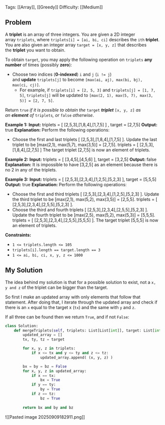 Tags: [[Array]], [[Greedy]]
Difficulty: [[Medium]]
## Problem
A **triplet** is an array of three integers. You are given a 2D integer array `triplets`, where `triplets[i] = [ai, bi, ci]` describes the `ith` **triplet**. You are also given an integer array `target = [x, y, z]` that describes the **triplet** you want to obtain.

To obtain `target`, you may apply the following operation on `triplets` **any number** of times (possibly **zero**):

- Choose two indices (**0-indexed**) `i` and `j` (`i != j`) and **update** `triplets[j]` to become `[max(ai, aj), max(bi, bj), max(ci, cj)]`.
    - For example, if `triplets[i] = [2, 5, 3]` and `triplets[j] = [1, 7, 5]`, `triplets[j]` will be updated to `[max(2, 1), max(5, 7), max(3, 5)] = [2, 7, 5]`.

Return `true` _if it is possible to obtain the_ `target` _**triplet**_ `[x, y, z]` _as an **element** of_ `triplets`_, or_ `false` _otherwise_.

**Example 1:**
**Input:** triplets = [ [2,5,3],[1,8,4],[1,7,5] ] , target = [2,7,5]
**Output:** true
**Explanation:** Perform the following operations:
- Choose the first and last triplets [ [2,5,3],[1,8,4],[1,7,5] ]. Update the last triplet to be [max(2,1), max(5,7), max(3,5)] = [2,7,5]. triplets = [ [2,5,3],[1,8,4],[2,7,5] ]
The target triplet [2,7,5] is now an element of triplets.

**Example 2:**
**Input:** triplets = [ [3,4,5],[4,5,6] ], target = [3,2,5]
**Output:** false
**Explanation:** It is impossible to have [3,2,5] as an element because there is no 2 in any of the triplets.

**Example 3:**
**Input:** triplets = [ [2,5,3],[2,3,4],[1,2,5],[5,2,3] ], target = [5,5,5]
**Output:** true
**Explanation:** Perform the following operations:
- Choose the first and third triplets [ [2,5,3],[2,3,4],[1,2,5],[5,2,3] ]. Update the third triplet to be [max(2,1), max(5,2), max(3,5)] = [2,5,5]. triplets = [ [2,5,3],[2,3,4],[2,5,5],[5,2,3] ].
- Choose the third and fourth triplets [ [2,5,3],[2,3,4],[2,5,5],[5,2,3] ]. Update the fourth triplet to be [max(2,5), max(5,2), max(5,3)] = [5,5,5]. triplets = [ [2,5,3],[2,3,4],[2,5,5],[5,5,5] ].
The target triplet [5,5,5] is now an element of triplets.

**Constraints:**
- `1 <= triplets.length <= 105`
- `triplets[i].length == target.length == 3`
- `1 <= ai, bi, ci, x, y, z <= 1000`

## My Solution
The idea behind my solution is that for a possible solution to exist, not a `x, y and z` of the triplet can be bigger than the target. 

So first I make an updated array with only elements that follow that statement. After doing that, I iterate through the updated array and check if there is an `x` equal to the target x (`tx`) and the same with `y` and `z`. 

If all three can be found then we return `True`, and if not `False`:

```python
class Solution:
    def mergeTriplets(self, triplets: List[List[int]], target: List[int]) -> bool:
        updated_array = []
        tx, ty, tz = target

        for x, y, z in triplets:
            if x <= tx and y <= ty and z <= tz:
                updated_array.append( (x, y, z) )

        bx = by = bz = False
        for x, y, z in updated_array:
            if x == tx:
                bx = True
            if y == ty:
                by = True
            if z == tz:
                bz = True
        
        return bx and by and bz
```

![[Pasted image 20250909182911.png]]



